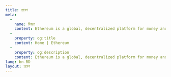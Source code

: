 ```yaml
---
title: প্রবেশ
meta:
  - 
    name: বিবরণ
    content: Ethereum is a global, decentralized platform for money and new kinds of applications. On Ethereum, you can write code that controls money, and build applications accessible anywhere in the world.
  - 
    property: og:title
    content: Home | Ethereum
  - 
    property: og:description
    content: Ethereum is a global, decentralized platform for money and new kinds of applications. On Ethereum, you can write code that controls money, and build applications accessible anywhere in the world.
lang: bn-BD
layout: প্রবেশ
---
```


<HomePage/>